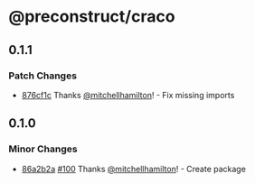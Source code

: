 # @preconstruct/craco

## 0.1.1

### Patch Changes

- [876cf1c](https://github.com/preconstruct/preconstruct/commit/876cf1cd162680a4673e7c6c4dd0f9478462ec37) Thanks [@mitchellhamilton](https://github.com/mitchellhamilton)! - Fix missing imports

## 0.1.0

### Minor Changes

- [86a2b2a](https://github.com/preconstruct/preconstruct/commit/86a2b2a0037f6c496318e30f91e6dc32ccf42baf) [#100](https://github.com/preconstruct/preconstruct/pull/100) Thanks [@mitchellhamilton](https://github.com/mitchellhamilton)! - Create package
